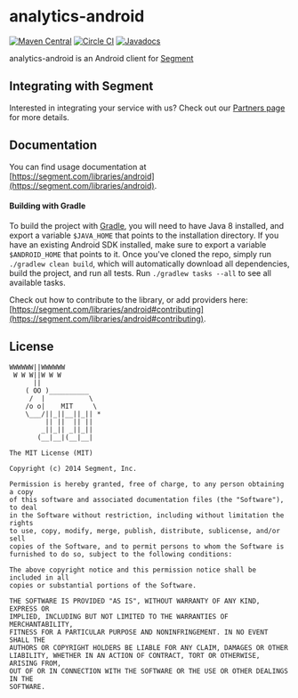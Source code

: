 analytics-android
=================

[![Maven Central](https://maven-badges.herokuapp.com/maven-central/com.segment.analytics.android/core/badge.svg)](https://maven-badges.herokuapp.com/maven-central/com.segment.analytics.android/core)
[![Circle CI](https://circleci.com/gh/segmentio/analytics-android-private.svg?style=svg)](https://circleci.com/gh/segmentio/analytics-android-private)
[![Javadocs](http://javadoc-badge.appspot.com/com.segment.analytics.android/core.svg?label=javadoc)](http://javadoc-badge.appspot.com/com.segment.analytics.android/core)

analytics-android is an Android client for [Segment](https://segment.com)

## Integrating with Segment

Interested in integrating your service with us? Check out our [Partners page](https://segment.com/partners/) for more details.

## Documentation

You can find usage documentation at [https://segment.com/libraries/android](https://segment.com/libraries/android).

#### Building with Gradle

To build the project with [Gradle](http://tools.android.com/tech-docs/new-build-system/user-guide), you will need to have Java 8 installed, and export a variable `$JAVA_HOME` that points to the installation directory.
If you have an existing Android SDK installed, make sure to export a variable `$ANDROID_HOME` that points to it. Once you've cloned the repo, simply run `./gradlew clean build`, which will automatically download all dependencies, build the project, and run all tests. Run `./gradlew tasks --all` to see all available tasks.

Check out how to contribute to the library, or add providers here: [https://segment.com/libraries/android#contributing](https://segment.com/libraries/android#contributing).

## License

```
WWWWWW||WWWWWW
 W W W||W W W
      ||
    ( OO )__________
     /  |           \
    /o o|    MIT     \
    \___/||_||__||_|| *
         || ||  || ||
        _||_|| _||_||
       (__|__|(__|__|

The MIT License (MIT)

Copyright (c) 2014 Segment, Inc.

Permission is hereby granted, free of charge, to any person obtaining a copy
of this software and associated documentation files (the "Software"), to deal
in the Software without restriction, including without limitation the rights
to use, copy, modify, merge, publish, distribute, sublicense, and/or sell
copies of the Software, and to permit persons to whom the Software is
furnished to do so, subject to the following conditions:

The above copyright notice and this permission notice shall be included in all
copies or substantial portions of the Software.

THE SOFTWARE IS PROVIDED "AS IS", WITHOUT WARRANTY OF ANY KIND, EXPRESS OR
IMPLIED, INCLUDING BUT NOT LIMITED TO THE WARRANTIES OF MERCHANTABILITY,
FITNESS FOR A PARTICULAR PURPOSE AND NONINFRINGEMENT. IN NO EVENT SHALL THE
AUTHORS OR COPYRIGHT HOLDERS BE LIABLE FOR ANY CLAIM, DAMAGES OR OTHER
LIABILITY, WHETHER IN AN ACTION OF CONTRACT, TORT OR OTHERWISE, ARISING FROM,
OUT OF OR IN CONNECTION WITH THE SOFTWARE OR THE USE OR OTHER DEALINGS IN THE
SOFTWARE.
```

